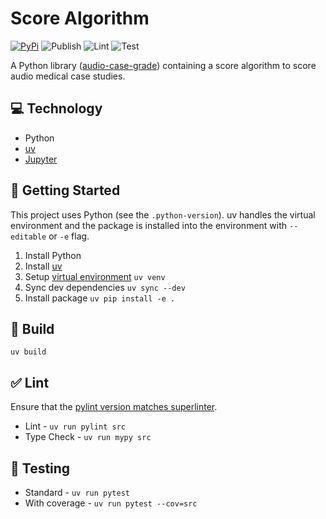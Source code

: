 # Score Algorithm

[![PyPi][pypi-badge]][pypi] ![Publish][publish-badge] ![Lint][lint-badge] ![Test][test-badge]

A Python library ([audio-case-grade][pypi]) containing a score algorithm to score audio medical case studies.

## 💻 Technology

- Python
- [uv][uv]
- [Jupyter][jupyter]

## 🚀 Getting Started

This project uses Python (see the `.python-version`). uv handles the virtual environment and the package is installed into the environment with `--editable` or `-e` flag.

1. Install Python
2. Install [uv][uv-install]
3. Setup [virtual environment][uv-venv] `uv venv`
4. Sync dev dependencies `uv sync --dev`
5. Install package `uv pip install -e .`

## 🧱 Build

`uv build`

## ✅ Lint

Ensure that the [pylint version matches superlinter][superlinter-pylint].

- Lint - `uv run pylint src`
- Type Check - `uv run mypy src`

## 🧪 Testing

- Standard - `uv run pytest`
- With coverage - `uv run pytest --cov=src`

<!-- Relative Links -->

[pypi-badge]: https://img.shields.io/pypi/v/audio-case-grade
[pypi]: https://pypi.org/project/audio-case-grade/
[publish-badge]: https://github.com/audio-case-grade/score-library/actions/workflows/publish.yml/badge.svg
[lint-badge]: https://github.com/audio-case-grade/score-library/actions/workflows/lint.yml/badge.svg
[test-badge]: https://github.com/audio-case-grade/score-library/actions/workflows/test.yml/badge.svg
[jupyter]: https://jupyter.org/
[uv]: https://docs.astral.sh/uv/
[uv-install]: https://docs.astral.sh/uv/getting-started/installation/
[uv-venv]: https://docs.astral.sh/uv/pip/environments/
[superlinter-pylint]: https://github.com/super-linter/super-linter/blob/v7.2.0/dependencies/python/pylint.txt
